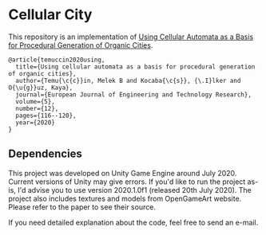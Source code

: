 # Cellular City

This repository is an implementation of [Using Cellular Automata as a Basis for Procedural Generation of Organic Cities](https://www.ej-eng.org/index.php/ejeng/article/view/2293).
```
@article{temuccin2020using,
  title={Using cellular automata as a basis for procedural generation of organic cities},
  author={Temu{\c{c}}in, Melek B and Kocaba{\c{s}}, {\.I}lker and O{\u{g}}uz, Kaya},
  journal={European Journal of Engineering and Technology Research},
  volume={5},
  number={12},
  pages={116--120},
  year={2020}
}
```

## Dependencies
This project was developed on Unity Game Engine around July 2020. Current versions of Unity may give errors. If you'd like to run the project as-is, I'd advise you to use version 2020.1.0f1 (released 20th July 2020).
The project also includes textures and models from OpenGameArt website. Please refer to the paper to see their source.


If you need detailed explanation about the code, feel free to send an e-mail.



